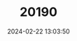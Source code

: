 ---
title: "20190"
category: "Sicista napaea"
draft: false
date: 2024-02-22 13:03:50
languages:
  English: ["Altai Birch Mouse"]
  Russian: ["Altaiskaya Myshovka"]
---